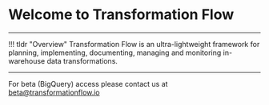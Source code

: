 # Welcome to Transformation Flow
---
!!! tldr "Overview"
    Transformation Flow is an ultra-lightweight framework for planning, implementing, documenting, managing and monitoring in-warehouse data transformations.

---

For beta (BigQuery) access please contact us at [beta@transformationflow.io](mailto:beta@transformationflow.io?subject=Transformation%20Flow%20Beta%20Access%20Request)
